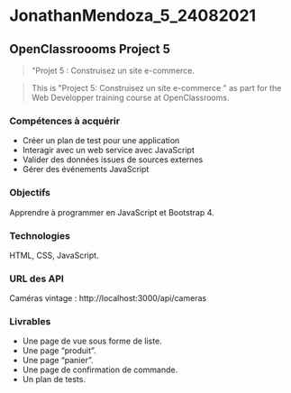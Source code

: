 # JonathanMendoza_5_24082021

## OpenClassroooms Project 5

> "Projet 5 : Construisez un site e-commerce.

> This is "Project 5: Construisez un site e-commerce " as part for the Web Developper training course at OpenClassrooms.

### Compétences à acquérir

- Créer un plan de test pour une application
- Interagir avec un web service avec JavaScript
- Valider des données issues de sources externes
- Gérer des événements JavaScript

### Objectifs

Apprendre à programmer en JavaScript et Bootstrap 4.

### Technologies

HTML, CSS, JavaScript.

### URL des API

Caméras vintage : http://localhost:3000/api/cameras

### Livrables

- Une page de vue sous forme de liste.
- Une page “produit”.
- Une page “panier”.
- Une page de confirmation de commande.
- Un plan de tests.
